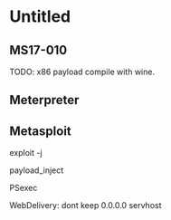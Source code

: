 # Untitled

## MS17-010

TODO: x86 payload compile with wine.

## Meterpreter

## Metasploit

exploit -j

payload\_inject

PSexec

WebDelivery: dont keep 0.0.0.0 servhost

